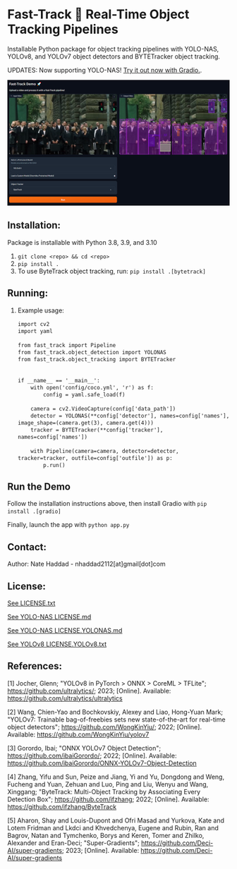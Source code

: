 # Fast-Track 🚀 Real-Time Object Tracking Pipelines

Installable Python package for object tracking pipelines with YOLO-NAS, YOLOv8, and YOLOv7 object detectors and BYTETracker object tracking.

UPDATES: Now supporting YOLO-NAS! [Try it out now with Gradio.](#run-the-demo).

![Try out the Gradio Demo!](media/gradio_demo.png)

## Installation:

Package is installable with Python 3.8, 3.9, and 3.10

1. `git clone <repo> && cd <repo>`
1. `pip install .`
1. To use ByteTrack object tracking, run: `pip install .[bytetrack]`

## Running:

1. Example usage:
    ```
    import cv2
    import yaml

    from fast_track import Pipeline
    from fast_track.object_detection import YOLONAS
    from fast_track.object_tracking import BYTETracker


    if __name__ == '__main__':
        with open('config/coco.yml', 'r') as f:
            config = yaml.safe_load(f)

        camera = cv2.VideoCapture(config['data_path'])
        detector = YOLONAS(**config['detector'], names=config['names'], image_shape=(camera.get(3), camera.get(4)))
        tracker = BYTETracker(**config['tracker'], names=config['names'])

        with Pipeline(camera=camera, detector=detector, tracker=tracker, outfile=config['outfile']) as p:
            p.run()
    ```

## Run the Demo

Follow the installation instructions above, then install Gradio with `pip install .[gradio]`

Finally, launch the app with `python app.py`

## Contact:
Author: Nate Haddad - nhaddad2112[at]gmail[dot]com

## License:
[See LICENSE.txt](LICENSE.txt)

[See YOLO-NAS LICENSE.md](fast_track/object_detection/third_party/yolo_nas/LICENSE.md)

[See YOLO-NAS LICENSE.YOLONAS.md](LICENSE.YOLONAS.md)

[See YOLOv8 LICENSE.YOLOv8.txt](LICENSE.YOLOv8.txt)

## References:
[1] Jocher, Glenn; "YOLOv8 in PyTorch > ONNX > CoreML > TFLite"; https://github.com/ultralytics/; 2023; [Online]. Available: https://github.com/ultralytics/ultralytics 

[2] Wang, Chien-Yao and Bochkovskiy, Alexey and Liao, Hong-Yuan Mark; "YOLOv7: Trainable bag-of-freebies sets new state-of-the-art for real-time object detectors"; https://github.com/WongKinYiu/; 2022; [Online]. Available: https://github.com/WongKinYiu/yolov7

[3] Gorordo, Ibai; "ONNX YOLOv7 Object Detection"; https://github.com/ibaiGorordo/; 2022; [Online]. Available: https://github.com/ibaiGorordo/ONNX-YOLOv7-Object-Detection

[4] Zhang, Yifu and Sun, Peize and Jiang, Yi and Yu, Dongdong and Weng, Fucheng and Yuan, Zehuan and Luo, Ping and Liu, Wenyu and Wang, Xinggang; "ByteTrack: Multi-Object Tracking by Associating Every Detection Box"; https://github.com/ifzhang; 2022; [Online]. Available: https://github.com/ifzhang/ByteTrack

[5] Aharon, Shay and Louis-Dupont and Ofri Masad and Yurkova, Kate and Lotem Fridman and Lkdci and Khvedchenya, Eugene and Rubin, Ran and Bagrov, Natan and Tymchenko, Borys and Keren, Tomer and Zhilko, Alexander and Eran-Deci; "Super-Gradients"; https://github.com/Deci-AI/super-gradients; 2023; [Online]. Available: https://github.com/Deci-AI/super-gradients
